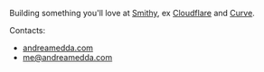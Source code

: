 Building something you'll love at [Smithy](https://smithy.security/), ex [Cloudflare](https://www.cloudflare.com/) and [Curve](https://curve.com/en-gb/).

Contacts:
- [andreamedda.com](https://andreamedda.com)
- me@andreamedda.com
